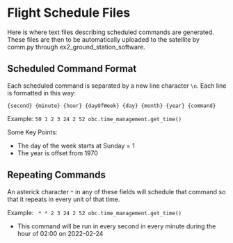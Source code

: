 # Flight Schedule Files

Here is where text files describing scheduled commands are generated.
These files are then to be automatically uploaded to the satellite by
comm.py through ex2_ground_station_software.

## Scheduled Command Format

Each scheduled command is separated by a new line character `\n`.
Each line is formatted in this way:

    {second} {minute} {hour} {dayOfWeek} {day} {month} {year} {command}

Example: `50 1 2 3 24 2 52 obc.time_management.get_time()`

Some Key Points:
- The day of the week starts at Sunday = 1
- The year is offset from 1970

## Repeating Commands
An asterick character `*` in any of these fields will schedule that command so that it repeats in every unit of that time.

Example: ` * * 2 3 24 2 52 obc.time_management.get_time()`
- This command will be run in every second in every minute during the hour of 02:00 on 2022-02-24
